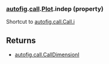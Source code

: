 ### [autofig](autofig.md).[call](autofig.call.md).[Plot](autofig.call.Plot.md).indep (property)




Shortcut to [autofig.call.Call.i](autofig.call.Call.i.md)

Returns
----------
* [autofig.call.CallDimensionI](autofig.call.CallDimensionI.md)

